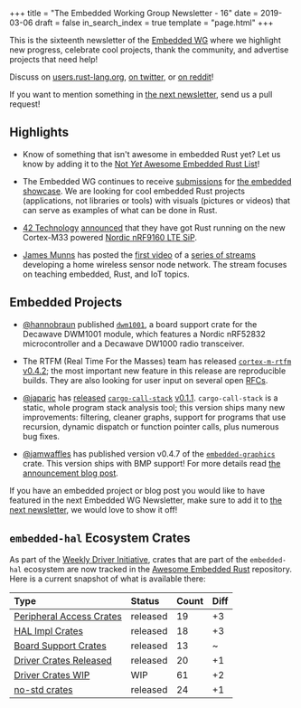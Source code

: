 +++
title = "The Embedded Working Group Newsletter - 16"
date = 2019-03-06
draft = false
in_search_index = true
template = "page.html"
+++

This is the sixteenth newsletter of the [Embedded WG] where we highlight new progress, celebrate cool projects, thank the community, and advertise projects that need help!

[Embedded WG]: https://github.com/rust-embedded/wg

Discuss on [users.rust-lang.org], [on twitter], or [on reddit]!

[users.rust-lang.org]: https://users.rust-lang.org/t/the-embedded-working-group-newsletter-16/25987
[on twitter]: https://twitter.com/rustembedded/status/1103416332786302977
[on reddit]: https://www.reddit.com/r/rust/comments/ay4js3/embedded_wg_newsletter_16_not_yet_awesome/

<!-- more -->

If you want to mention something in [the next newsletter], send us a pull request!

[the next newsletter]: https://github.com/rust-embedded/blog/edit/master/content/2019-03-20-newsletter-17.md

## Highlights

- Know of something that isn't awesome in embedded Rust yet? Let us know by adding it to the [Not *Yet* Awesome Embedded Rust List][nyaer]!

[nyaer]: https://github.com/rust-embedded/not-yet-awesome-embedded-rust

- The Embedded WG continues to receive [submissions] for [the embedded showcase][showcase]. We are looking for cool embedded Rust projects (applications, not libraries or tools) with visuals (pictures or videos) that can serve as examples of what can be done in Rust.

[submissions]: https://github.com/rust-embedded/showcase#submit-your-project
[showcase]: https://github.com/rust-embedded/showcase

- [42 Technology](https://www.42technology.com) [announced](https://twitter.com/42Technology/status/1099009843967471617) that they have got Rust running on the new Cortex-M33 powered [Nordic nRF9160 LTE SiP](https://www.nordicsemi.com/Products/Low-power-cellular-IoT/nRF9160).

- [James Munns](https://twitter.com/bitshiftmask) has posted the [first video](https://www.youtube.com/watch?v=S0VI70nY6Vo) of a [series of streams](https://www.youtube.com/playlist?list=PLX44HkctSkTewrL9frlUz0yeKLKecebT1) developing a home wireless sensor node network. The stream focuses on teaching embedded, Rust, and IoT topics.

## Embedded Projects

- [@hannobraun](https://github.com/hannobraun) published [`dwm1001`](https://crates.io/crates/dwm1001), a board support crate for the Decawave DWM1001 module, which features a Nordic nRF52832 microcontroller and a Decawave DW1000 radio transceiver.

- The RTFM (Real Time For the Masses) team has released [`cortex-m-rtfm`][rtfm] [v0.4.2][rtfm-changelog]; the most important new feature in this release are reproducible builds. They are also looking for user input on several open [RFCs][rtfm-rfcs].

[rtfm]: https://crates.io/crates/cortex-m-rtfm
[rtfm-changelog]: https://github.com/japaric/cortex-m-rtfm/blob/master/CHANGELOG.md#v042---2019-02-27
[rtfm-rfcs]: https://github.com/japaric/cortex-m-rtfm/issues?q=is%3Aissue+is%3Aopen+label%3ARFC

- [@japaric] has [released][call-stack-twitter] [`cargo-call-stack`][call-stack-crates-io] [v0.1.1]. `cargo-call-stack` is a static, whole program stack analysis tool; this version ships many new improvements: filtering, cleaner graphs, support for programs that use recursion, dynamic dispatch or function pointer calls, plus numerous bug fixes.

[@japaric]: https://github.com/japaric/
[call-stack-twitter]: https://mobile.twitter.com/japaricious/status/1102275637606338562
[call-stack-crates-io]: https://crates.io/crates/cargo-call-stack
[v0.1.1]: https://github.com/japaric/cargo-call-stack/blob/master/CHANGELOG.md#v011---2019-03-03

- [@jamwaffles] has published version v0.4.7 of the [`embedded-graphics`][eg-crates-io] crate. This version ships with BMP support! For more details read [the announcement blog post][eg-blog].

[@jamwaffles]: https://github.com/jamwaffles
[eg-crates-io]: https://crates.io/crates/embedded-graphics/0.4.7
[eg-blog]: https://wapl.es/rust/2019/03/04/embedded-graphics-0.4.7-bmp-support.html

If you have an embedded project or blog post you would like to have featured in the next Embedded WG Newsletter, make sure to add it to [the next newsletter], we would love to show it off!

## `embedded-hal` Ecosystem Crates

As part of the [Weekly Driver Initiative], crates that are part of the `embedded-hal` ecosystem are now tracked in the [Awesome Embedded Rust] repository. Here is a current snapshot of what is available there:

| Type                       | Status    | Count | Diff |
| :---                       | :-----    | :---- | :--- |
| [Peripheral Access Crates] | released  | 19    | +3   |
| [HAL Impl Crates]          | released  | 18    | +3   |
| [Board Support Crates]     | released  | 13    | ~    |
| [Driver Crates Released]   | released  | 20    | +1   |
| [Driver Crates WIP]        | WIP       | 61    | +2   |
| [no-std crates]            | released  | 24    | +1   |

[Awesome Embedded Rust]: https://github.com/rust-embedded/awesome-embedded-rust
[Weekly Driver Initiative]: https://github.com/rust-embedded/wg/issues/39
[Peripheral Access Crates]: https://github.com/rust-embedded/awesome-embedded-rust#peripheral-access-crates
[HAL Impl Crates]: https://github.com/rust-embedded/awesome-embedded-rust#hal-implementation-crates
[Board Support Crates]: https://github.com/rust-embedded/awesome-embedded-rust#board-support-crates
[Driver Crates Released]: https://github.com/rust-embedded/awesome-embedded-rust#driver-crates
[Driver Crates WIP]: https://github.com/rust-embedded/awesome-embedded-rust#wip
[no-std crates]: https://github.com/rust-embedded/awesome-embedded-rust#no-std-crates
